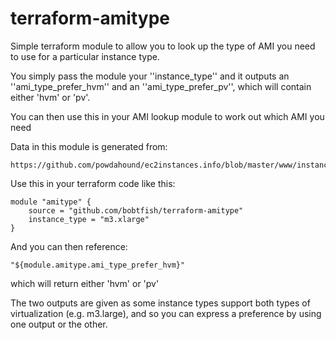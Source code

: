 terraform-amitype
=================

Simple terraform module to allow you to look up the type of AMI
you need to use for a particular instance type.

You simply pass the module your ''instance_type'' and it outputs
an ''ami_type_prefer_hvm'' and an ''ami_type_prefer_pv'',
 which will contain either 'hvm' or 'pv'.

You can then use this in your AMI lookup module to work out which
AMI you need

Data in this module is generated from:

    https://github.com/powdahound/ec2instances.info/blob/master/www/instances.json

Use this in your terraform code like this:

    module "amitype" {
        source = "github.com/bobtfish/terraform-amitype"
        instance_type = "m3.xlarge"
    }

And you can then reference:

    "${module.amitype.ami_type_prefer_hvm}"

which will return either 'hvm' or 'pv'

The two outputs are given as some instance types support both types
of virtualization (e.g. m3.large), and so you can express a preference
by using one output or the other.

